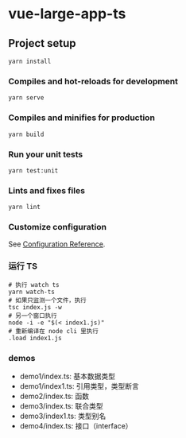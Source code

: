 # vue-large-app-ts

## Project setup

```
yarn install
```

### Compiles and hot-reloads for development

```
yarn serve
```

### Compiles and minifies for production

```
yarn build
```

### Run your unit tests

```
yarn test:unit
```

### Lints and fixes files

```
yarn lint
```

### Customize configuration

See [Configuration Reference](https://cli.vuejs.org/config/).

### 运行 TS

```shell
# 执行 watch ts
yarn watch-ts
# 如果只监测一个文件，执行
tsc index.js -w
# 另一个窗口执行
node -i -e "$(< index1.js)"
# 重新编译在 node cli 里执行
.load index1.js
```

### demos

- demo1/index.ts: 基本数据类型
- demo1/index1.ts: 引用类型，类型断言
- demo2/index.ts: 函数
- demo3/index.ts: 联合类型
- demo3/index1.ts: 类型别名
- demo4/index.ts: 接口（interface）
